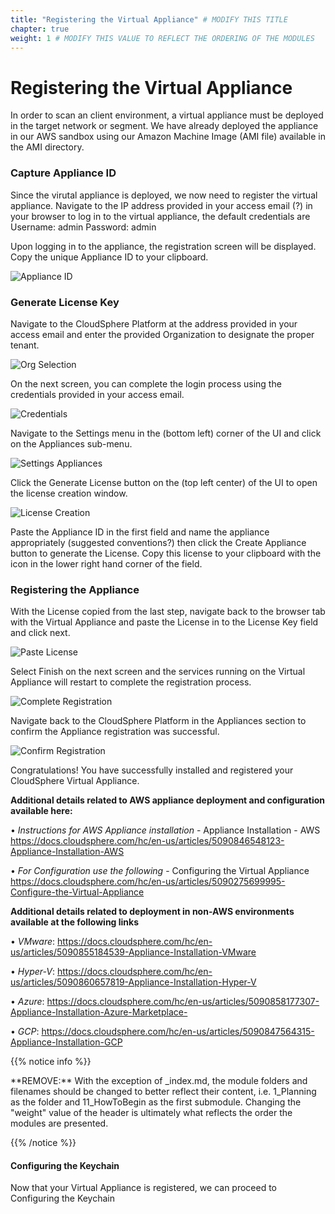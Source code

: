 ```yaml
---
title: "Registering the Virtual Appliance" # MODIFY THIS TITLE
chapter: true
weight: 1 # MODIFY THIS VALUE TO REFLECT THE ORDERING OF THE MODULES
---
```


# Registering the Virtual Appliance 

In order to scan an client environment, a virtual appliance must be deployed in the target network or segment.  We have already deployed the appliance in our AWS sandbox using our Amazon Machine Image (AMI file) available in the AMI directory.

### Capture Appliance ID

Since the virutal appliance is deployed, we now need to register the virtual appliance.  Navigate to the IP address provided in your access email (?) in your browser to log in to the virtual appliance, the default credentials are Username: admin Password: admin

Upon logging in to the appliance, the registration screen will be displayed.  Copy the unique Appliance ID to your clipboard.

![Appliance ID](/images/applianceid.png)

### Generate License Key

Navigate to the CloudSphere Platform at the address provided in your access email and enter the provided Organization to designate the proper tenant.  

![Org Selection](/images/orgselection.PNG)

On the next screen, you can complete the login process using the credentials provided in your access email.

![Credentials](/images/credentials.PNG)

Navigate to the Settings menu in the (bottom left) corner of the UI and click on the Appliances sub-menu.  

![Settings Appliances](/images/settingsappliances.PNG)

Click the Generate License button on the (top left center) of the UI to open the license creation window.

![License Creation](/images/licensecreation.PNG)

Paste the Appliance ID in the first field and name the appliance appropriately (suggested conventions?) then click the Create Appliance button to generate the License.  Copy this license to your clipboard with the icon in the lower right hand corner of the field.  


### Registering the Appliance

With the License copied from the last step, navigate back to the browser tab with the Virtual Appliance and paste the License in to the License Key field and click next. 

![Paste License](/images/pastelicense.PNG)

Select Finish on the next screen and the services running on the Virtual Appliance will restart to complete the registration process.

![Complete Registration](/images/completeregistration.PNG)

Navigate back to the CloudSphere Platform in the Appliances section to confirm the Appliance registration was successful.  

![Confirm Registration](/images/settingsappliances.PNG)

Congratulations! You have successfully installed and registered your CloudSphere Virtual Appliance.



**Additional details related to AWS appliance deployment and configuration available here:**

• *Instructions for AWS Appliance installation* - Appliance Installation - AWS https://docs.cloudsphere.com/hc/en-us/articles/5090846548123-Appliance-Installation-AWS

• *For Configuration use the following* - Configuring the Virtual Appliance https://docs.cloudsphere.com/hc/en-us/articles/5090275699995-Configure-the-Virtual-Appliance

**Additional details related to deployment in non-AWS environments available at the following links**

• *VMware*: https://docs.cloudsphere.com/hc/en-us/articles/5090855184539-Appliance-Installation-VMware

• *Hyper-V*: https://docs.cloudsphere.com/hc/en-us/articles/5090860657819-Appliance-Installation-Hyper-V

• *Azure*: https://docs.cloudsphere.com/hc/en-us/articles/5090858177307-Appliance-Installation-Azure-Marketplace-

• *GCP*: https://docs.cloudsphere.com/hc/en-us/articles/5090847564315-Appliance-Installation-GCP


{{% notice info %}}
<p style='text-align: left;'>
**REMOVE:** With the exception of _index.md, the module folders and filenames should be changed to better reflect their content, i.e. 1_Planning as the folder and 11_HowToBegin as the first submodule. Changing the "weight" value of the header is ultimately what reflects the order the modules are presented.
</p>
{{% /notice %}}

#### Configuring the Keychain 
Now that your Virtual Appliance is registered, we can proceed to Configuring the Keychain

